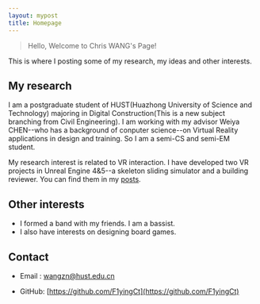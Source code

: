 ```yaml
---
layout: mypost
title: Homepage
---
```


> Hello, Welcome to Chris WANG's Page!

This is where I posting some of  my research, my ideas and other interests.

## My research

I am a postgraduate student of HUST(Huazhong University of Science and Technology) majoring  in Digital Construction(This is a new subject branching from Civil Engineering). I am working with my advisor Weiya CHEN--who has a background of conputer science--on Virtual Reality applications in design and training. So I am a semi-CS and semi-EM student.

My research interest is related to VR interaction. I have developed two VR projects in Unreal Engine 4&5--a skeleton sliding simulator and a building reviewer. You can find them in my [posts](https://f1yingct.github.io/pages/posts.html).

## Other interests

- I formed a band with my friends. I am a bassist.
- I also have interests on designing board games.

## Contact

- Email&nbsp;: [wangzn@hust.edu.cn](mailto:wangzn@hust.edu.cn)

- GitHub: [https://github.com/F1yingCt](https://github.com/F1yingCt)
